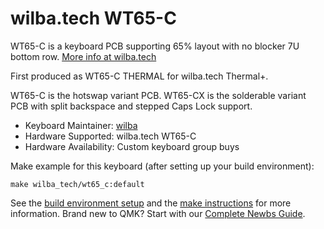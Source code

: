 # wilba.tech WT65-C

WT65-C is a keyboard PCB supporting 65% layout with no blocker 7U bottom row. [More info at wilba.tech](https://wilba.tech/)

First produced as WT65-C THERMAL for wilba.tech Thermal+.

WT65-C is the hotswap variant PCB.
WT65-CX is the solderable variant PCB with split backspace and stepped Caps Lock support.

-   Keyboard Maintainer: [wilba](https://github.com/wilba)
-   Hardware Supported: wilba.tech WT65-C
-   Hardware Availability: Custom keyboard group buys

Make example for this keyboard (after setting up your build environment):

    make wilba_tech/wt65_c:default

See the [build environment setup](https://docs.qmk.fm/#/getting_started_build_tools) and the [make instructions](https://docs.qmk.fm/#/getting_started_make_guide) for more information. Brand new to QMK? Start with our [Complete Newbs Guide](https://docs.qmk.fm/#/newbs).
